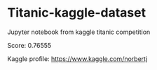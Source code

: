 # Titanic-kaggle-dataset
Jupyter notebook from kaggle titanic competition

Score: 0.76555

Kaggle profile: https://www.kaggle.com/norbertj
